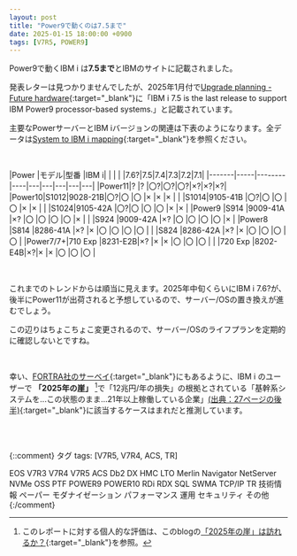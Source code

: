 ```yaml
---
layout: post
title: "Power9で動くのは7.5まで"
date: 2025-01-15 18:00:00 +0900
tags: [V7R5, POWER9]
---
```

Power9で動くIBM i は**7.5まで**とIBMのサイトに記載されました。

発表レターは見つかりませんでしたが、2025年1月付で[Upgrade planning - Future hardware](https://www.ibm.com/support/pages/node/687283){:target="_blank"}に「IBM i 7.5 is the last release to support IBM Power9 processor-based systems.」と記載されています。

主要なPowerサーバーとIBM iバージョンの関連は下表のようになります。全データは[System to IBM i mapping](https://www.ibm.com/support/pages/system-ibm-i-mapping){:target="_blank"}を参照ください。

<br>

|Power  |モデル|型番    |IBM i|
|       |     |        |7.6?|7.5|7.4|7.3|7.2|7.1|
|-------|-----|--------|----|---|---|---|---|---|
|Power11|?    |?       |〇?|〇?|〇?|×?|×?|×?|
|Power10|S1012|9028-21B|〇?|〇 |〇 |× |× |× |
|       |S1014|9105-41B |〇?|〇 |〇 |〇 |× |× |
|       |S1024|9105-42A |〇?|〇 |〇 |〇 |× |× |
|Power9 |S914 |9009-41A |×? |〇 |〇 |〇 |〇 |× |
|       |S924 |9009-42A |×? |〇 |〇 |〇 |〇 |× |
|Power8 |S814 |8286-41A |×? |× |〇 |〇 |〇 |〇 |
|       |S824 |8286-42A |×? |× |〇 |〇 |〇 |〇 |
|Power7/7+|710 Exp |8231-E2B|×?  |× |× |〇 |〇 |〇 |
|       |720 Exp |8202-E4B|×?|× |× |〇 |〇 |〇 |


<br>

これまでのトレンドからは順当に見えます。2025年中旬くらいにIBM i 7.6?が、後半にPower11が出荷されると予想しているので、サーバー/OSの置き換えが進むでしょう。

  
この辺りはちょこちょこ変更されるので、サーバー/OSのライフプランを定期的に確認しないとですね。

<br>
  
  
幸い、[FORTRA社のサーベイ](https://www.fortra.com/resources/upcoming/2025-ibm-i-marketplace-survey-results-revealed-apac){:target="_blank"}にもあるように、IBM i のユーザーで **「2025年の崖」** [^1]で「12兆円/年の損失」の根拠とされている「基幹系システムを...この状態のまま...21年以上稼働している企業」[(出典：27ページの後半)](https://www.meti.go.jp/shingikai/mono_info_service/digital_transformation/pdf/20180907_03.pdf){:target="_blank"}に該当するケースはまれだと推測しています。

<br>

[^1]: このレポートに対する個人的な評価は、このblogの[「2025年の崖」は訪れるか？](2022-02-28-「2025年の崖」は訪れるか？.markdown){:target="_blank"}を参照。

<br>

{::comment}
タグ
tags: [V7R5, V7R4, ACS, TR]

EOS
V7R3
V7R4
V7R5
ACS
Db2
DX
HMC
LTO
Merlin
Navigator
NetServer
NVMe
OSS
PTF
POWER9
POWER10
RDi
RDX
SQL
SWMA
TCP/IP
TR
技術情報
ペーパー
モダナイゼーション
パフォーマンス
運用
セキュリティ
その他
{:/comment}
